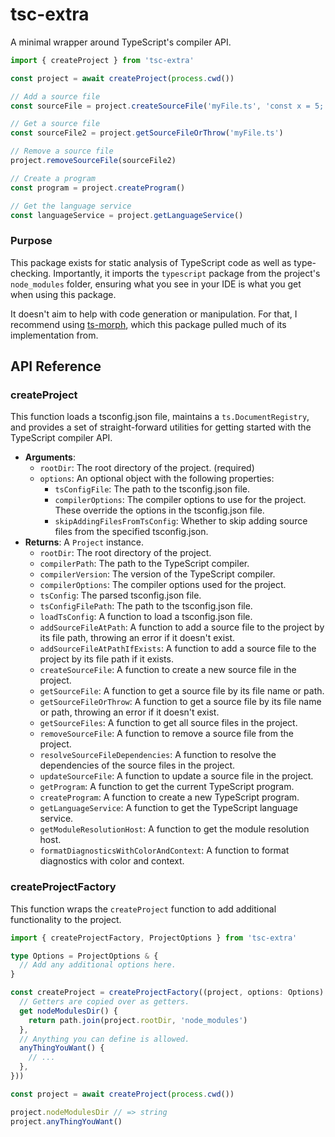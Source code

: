 # tsc-extra

A minimal wrapper around TypeScript's compiler API.

```ts
import { createProject } from 'tsc-extra'

const project = await createProject(process.cwd())

// Add a source file
const sourceFile = project.createSourceFile('myFile.ts', 'const x = 5;')

// Get a source file
const sourceFile2 = project.getSourceFileOrThrow('myFile.ts')

// Remove a source file
project.removeSourceFile(sourceFile2)

// Create a program
const program = project.createProgram()

// Get the language service
const languageService = project.getLanguageService()
```

### Purpose

This package exists for static analysis of TypeScript code as well as type-checking. Importantly, it imports the `typescript` package from the project's `node_modules` folder, ensuring what you see in your IDE is what you get when using this package.

It doesn't aim to help with code generation or manipulation. For that, I recommend using [ts-morph](https://ts-morph.com/), which this package pulled much of its implementation from.

## API Reference

### createProject

This function loads a tsconfig.json file, maintains a `ts.DocumentRegistry`, and provides a set of straight-forward utilities for getting started with the TypeScript compiler API.

- **Arguments**:
  - `rootDir`: The root directory of the project. (required)
  - `options`: An optional object with the following properties:
    - `tsConfigFile`: The path to the tsconfig.json file.
    - `compilerOptions`: The compiler options to use for the project. These override the options in the tsconfig.json file.
    - `skipAddingFilesFromTsConfig`: Whether to skip adding source files from the specified tsconfig.json.
- **Returns**: A `Project` instance.
  - `rootDir`: The root directory of the project.
  - `compilerPath`: The path to the TypeScript compiler.
  - `compilerVersion`: The version of the TypeScript compiler.
  - `compilerOptions`: The compiler options used for the project.
  - `tsConfig`: The parsed tsconfig.json file.
  - `tsConfigFilePath`: The path to the tsconfig.json file.
  - `loadTsConfig`: A function to load a tsconfig.json file.
  - `addSourceFileAtPath`: A function to add a source file to the project by its file path, throwing an error if it doesn't exist.
  - `addSourceFileAtPathIfExists`: A function to add a source file to the project by its file path if it exists.
  - `createSourceFile`: A function to create a new source file in the project.
  - `getSourceFile`: A function to get a source file by its file name or path.
  - `getSourceFileOrThrow`: A function to get a source file by its file name or path, throwing an error if it doesn't exist.
  - `getSourceFiles`: A function to get all source files in the project.
  - `removeSourceFile`: A function to remove a source file from the project.
  - `resolveSourceFileDependencies`: A function to resolve the dependencies of the source files in the project.
  - `updateSourceFile`: A function to update a source file in the project.
  - `getProgram`: A function to get the current TypeScript program.
  - `createProgram`: A function to create a new TypeScript program.
  - `getLanguageService`: A function to get the TypeScript language service.
  - `getModuleResolutionHost`: A function to get the module resolution host.
  - `formatDiagnosticsWithColorAndContext`: A function to format diagnostics with color and context.

### createProjectFactory

This function wraps the `createProject` function to add additional functionality to the project.

```ts
import { createProjectFactory, ProjectOptions } from 'tsc-extra'

type Options = ProjectOptions & {
  // Add any additional options here.
}

const createProject = createProjectFactory((project, options: Options) => ({
  // Getters are copied over as getters.
  get nodeModulesDir() {
    return path.join(project.rootDir, 'node_modules')
  },
  // Anything you can define is allowed.
  anyThingYouWant() {
    // ...
  },
}))

const project = await createProject(process.cwd())

project.nodeModulesDir // => string
project.anyThingYouWant()
```
